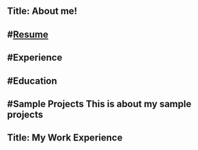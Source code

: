 Title: About me!
---
#[Resume](./Topics/2025-07-02-Resume.md) 
---
#Experience
---
#Education
----
#Sample Projects This is about my sample projects
-----
Title: My Work Experience
----
